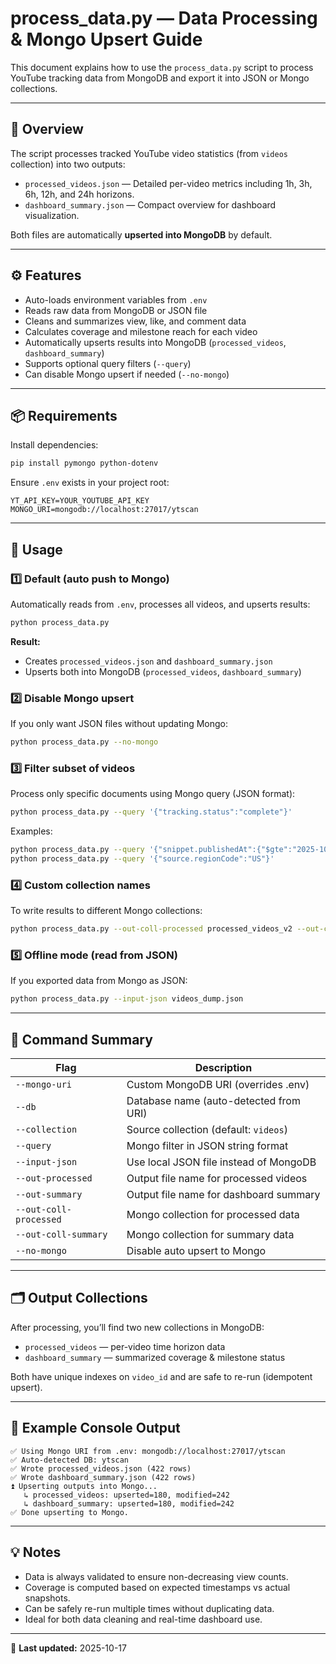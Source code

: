 # process_data.py — Data Processing & Mongo Upsert Guide

This document explains how to use the `process_data.py` script to process YouTube tracking data from MongoDB and export it into JSON or Mongo collections.

---

## 🧩 Overview

The script processes tracked YouTube video statistics (from `videos` collection) into two outputs:
- `processed_videos.json` — Detailed per-video metrics including 1h, 3h, 6h, 12h, and 24h horizons.
- `dashboard_summary.json` — Compact overview for dashboard visualization.

Both files are automatically **upserted into MongoDB** by default.

---

## ⚙️ Features

- Auto-loads environment variables from `.env`
- Reads raw data from MongoDB or JSON file
- Cleans and summarizes view, like, and comment data
- Calculates coverage and milestone reach for each video
- Automatically upserts results into MongoDB (`processed_videos`, `dashboard_summary`)
- Supports optional query filters (`--query`)
- Can disable Mongo upsert if needed (`--no-mongo`)

---

## 📦 Requirements

Install dependencies:
```bash
pip install pymongo python-dotenv
```

Ensure `.env` exists in your project root:
```env
YT_API_KEY=YOUR_YOUTUBE_API_KEY
MONGO_URI=mongodb://localhost:27017/ytscan
```

---

## 🚀 Usage

### 1️⃣ Default (auto push to Mongo)
Automatically reads from `.env`, processes all videos, and upserts results:
```bash
python process_data.py
```

**Result:**
- Creates `processed_videos.json` and `dashboard_summary.json`
- Upserts both into MongoDB (`processed_videos`, `dashboard_summary`)

### 2️⃣ Disable Mongo upsert
If you only want JSON files without updating Mongo:
```bash
python process_data.py --no-mongo
```

### 3️⃣ Filter subset of videos
Process only specific documents using Mongo query (JSON format):
```bash
python process_data.py --query '{"tracking.status":"complete"}'
```

Examples:
```bash
python process_data.py --query '{"snippet.publishedAt":{"$gte":"2025-10-17T00:00:00Z"}}'
python process_data.py --query '{"source.regionCode":"US"}'
```

### 4️⃣ Custom collection names
To write results to different Mongo collections:
```bash
python process_data.py --out-coll-processed processed_videos_v2 --out-coll-summary dashboard_summary_v2
```

### 5️⃣ Offline mode (read from JSON)
If you exported data from Mongo as JSON:
```bash
python process_data.py --input-json videos_dump.json
```

---

## 🧠 Command Summary
| Flag | Description |
|------|--------------|
| `--mongo-uri` | Custom MongoDB URI (overrides .env) |
| `--db` | Database name (auto-detected from URI) |
| `--collection` | Source collection (default: `videos`) |
| `--query` | Mongo filter in JSON string format |
| `--input-json` | Use local JSON file instead of MongoDB |
| `--out-processed` | Output file name for processed videos |
| `--out-summary` | Output file name for dashboard summary |
| `--out-coll-processed` | Mongo collection for processed data |
| `--out-coll-summary` | Mongo collection for summary data |
| `--no-mongo` | Disable auto upsert to Mongo |

---

## 🗂️ Output Collections
After processing, you’ll find two new collections in MongoDB:

- `processed_videos` — per-video time horizon data
- `dashboard_summary` — summarized coverage & milestone status

Both have unique indexes on `video_id` and are safe to re-run (idempotent upsert).

---

## 🧾 Example Console Output
```
✅ Using Mongo URI from .env: mongodb://localhost:27017/ytscan
✅ Auto-detected DB: ytscan
✅ Wrote processed_videos.json (422 rows)
✅ Wrote dashboard_summary.json (422 rows)
⏫ Upserting outputs into Mongo...
   ↳ processed_videos: upserted=180, modified=242
   ↳ dashboard_summary: upserted=180, modified=242
✅ Done upserting to Mongo.
```

---

## 💡 Notes
- Data is always validated to ensure non-decreasing view counts.
- Coverage is computed based on expected timestamps vs actual snapshots.
- Can be safely re-run multiple times without duplicating data.
- Ideal for both data cleaning and real-time dashboard use.

---

📅 **Last updated:** 2025-10-17